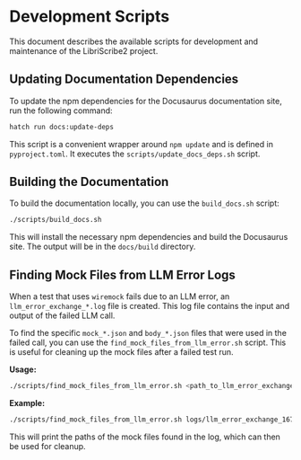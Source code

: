 # Development Scripts

This document describes the available scripts for development and maintenance of the LibriScribe2 project.

## Updating Documentation Dependencies

To update the npm dependencies for the Docusaurus documentation site, run the following command:

```bash
hatch run docs:update-deps
```

This script is a convenient wrapper around `npm update` and is defined in `pyproject.toml`. It executes the `scripts/update_docs_deps.sh` script.

## Building the Documentation

To build the documentation locally, you can use the `build_docs.sh` script:

```bash
./scripts/build_docs.sh
```

This will install the necessary npm dependencies and build the Docusaurus site. The output will be in the `docs/build` directory.

## Finding Mock Files from LLM Error Logs

When a test that uses `wiremock` fails due to an LLM error, an `llm_error_exchange_*.log` file is created. This log file contains the input and output of the failed LLM call.

To find the specific `mock_*.json` and `body_*.json` files that were used in the failed call, you can use the `find_mock_files_from_llm_error.sh` script. This is useful for cleaning up the mock files after a failed test run.

**Usage:**

```bash
./scripts/find_mock_files_from_llm_error.sh <path_to_llm_error_exchange_log>
```

**Example:**

```bash
./scripts/find_mock_files_from_llm_error.sh logs/llm_error_exchange_1678886400_abcdef12.log
```

This will print the paths of the mock files found in the log, which can then be used for cleanup.
